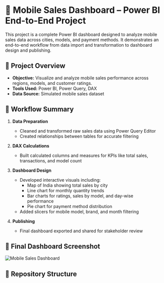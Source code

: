 # 📱 Mobile Sales Dashboard – Power BI End-to-End Project

This project is a complete Power BI dashboard designed to analyze mobile sales data across cities, models, and payment methods. It demonstrates an end-to-end workflow from data import and transformation to dashboard design and publishing.

## 🧠 Project Overview

- **Objective:** Visualize and analyze mobile sales performance across regions, models, and customer ratings.
- **Tools Used:** Power BI, Power Query, DAX
- **Data Source:** Simulated mobile sales dataset

## 🔧 Workflow Summary

1. **Data Preparation**
   - Cleaned and transformed raw sales data using Power Query Editor
   - Created relationships between tables for accurate filtering

2. **DAX Calculations**
   - Built calculated columns and measures for KPIs like total sales, transactions, and model count

3. **Dashboard Design**
   - Developed interactive visuals including:
     - Map of India showing total sales by city
     - Line chart for monthly quantity trends
     - Bar charts for ratings, sales by model, and day-wise performance
     - Pie chart for payment method distribution
   - Added slicers for mobile model, brand, and month filtering

4. **Publishing**
   - Final dashboard exported and shared for stakeholder review

## 📸 Final Dashboard Screenshot

![Mobile Sales Dashboard](Screenshots/final_dashboard.png)

## 📁 Repository Structure

